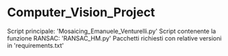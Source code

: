 # Computer_Vision_Project

Script principale: 'Mosaicing_Emanuele_Venturelli.py'
Script contenente la funzione RANSAC: 'RANSAC_HM.py'
Pacchetti richiesti con relative versioni in 'requirements.txt'
